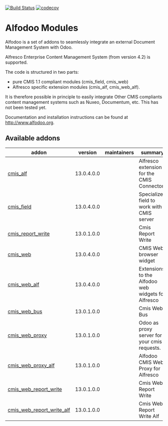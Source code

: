 [![Build Status](https://travis-ci.org/acsone/alfodoo.svg?branch=13.0)](https://travis-ci.org/acsone/alfodoo)
[![codecov](https://codecov.io/gh/acsone/alfodoo/branch/13.0/graph/badge.svg)](https://codecov.io/gh/acsone/alfodoo)
# Alfodoo Modules

Alfodoo is a set of addons to seamlessly integrate an external Document
Management System with Odoo.

Alfresco Enterprise Content Management System (from version 4.2) is supported.

The code is structured in two parts:
- pure CMIS 1.1 compliant modules (cmis_field, cmis_web)
- Alfresco specific extension modules (cmis_alf, cmis_web_alf). 

It is therefore possible in principle to easily integrate Other CMIS compliants
content management systems such as Nuxeo, Documentum, etc. This has not been tested yet.

Documentation and installation instructions can be found at http://www.alfodoo.org.

[//]: # (addons)

Available addons
----------------
addon | version | maintainers | summary
--- | --- | --- | ---
[cmis_alf](cmis_alf/) | 13.0.4.0.0 |  | Alfresco extension for the CMIS Connector
[cmis_field](cmis_field/) | 13.0.4.0.0 |  | Specialized field to work with a CMIS server
[cmis_report_write](cmis_report_write/) | 13.0.1.0.0 |  | Cmis Report Write
[cmis_web](cmis_web/) | 13.0.4.0.0 |  | CMIS Web browser widget
[cmis_web_alf](cmis_web_alf/) | 13.0.4.0.0 |  | Extensions to the Alfodoo web widgets for Alfresco
[cmis_web_bus](cmis_web_bus/) | 13.0.1.0.0 |  | Cmis Web Bus
[cmis_web_proxy](cmis_web_proxy/) | 13.0.1.0.0 |  | Odoo as proxy server for your cmis requests.
[cmis_web_proxy_alf](cmis_web_proxy_alf/) | 13.0.1.0.0 |  | Alfodoo CMIS Web Proxy for Alfresco
[cmis_web_report_write](cmis_web_report_write/) | 13.0.1.0.0 |  | Cmis Web Report Write
[cmis_web_report_write_alf](cmis_web_report_write_alf/) | 13.0.1.0.0 |  | Cmis Web Report Write Alf

[//]: # (end addons)
